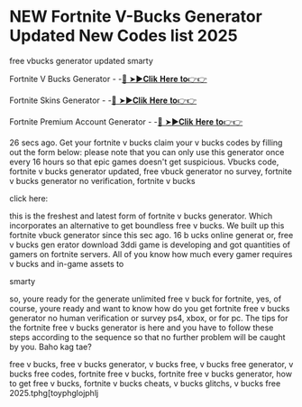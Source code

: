 #  NEW Fortnite V-Bucks Generator Updated New Codes list 2025

free vbucks generator updated smarty

Fortnite V Bucks Generator - -[🔴 ➤►𝐂𝐥𝐢𝐤 𝐇𝐞𝐫𝐞 𝐭𝐨👉👉](https://cutt.ly/9e8RiVzz)

Fortnite Skins Generator - -[🔴 ➤►𝐂𝐥𝐢𝐤 𝐇𝐞𝐫𝐞 𝐭𝐨👉👉](https://cutt.ly/9e8RiVzz)

Fortnite Premium Account Generator - -[🔴 ➤►𝐂𝐥𝐢𝐤 𝐇𝐞𝐫𝐞 𝐭𝐨👉👉](https://cutt.ly/9e8RiVzz)

26 secs ago. Get your fortnite v bucks claim your v bucks codes by filling out the form below: please note that you can only use this generator once every 16 hours so that epic games doesn't get suspicious. Vbucks code, fortnite v bucks generator updated, free vbuck generator no survey, fortnite v bucks generator no verification, fortnite v bucks

click here:

this is the freshest and latest form of fortnite v bucks generator. Which incorporates an alternative to get boundless free v bucks. We built up this fortnite vbuck generator since this sec ago. 16 b ucks online generat or, free v bucks gen erator download 3ddi game is developing and got quantities of gamers on fortnite servers. All of you know how much every gamer requires v bucks and in-game assets to

smarty

so, youre ready for the generate unlimited free v buck for fortnite, yes, of course, youre ready and want to know how do you get fortnite free v bucks generator no human verification or survey ps4, xbox, or for pc. The tips for the fortnite free v bucks generator is here and you have to follow these steps according to the sequence so that no further problem will be caught by you. Baho kag tae?

free v bucks, free v bucks generator, v bucks free, v bucks free generator, v bucks free codes, fortnite free v bucks, fortnite free v bucks generator, how to get free v bucks, fortnite v bucks cheats, v bucks glitchs, v bucks free 2025.tphg[toyphglojphlj
